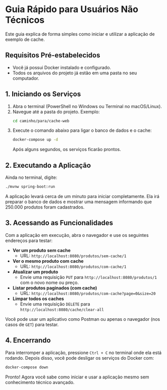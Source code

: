 # Guia Rápido para Usuários Não Técnicos

Este guia explica de forma simples como iniciar e utilizar a aplicação de exemplo de cache.

## Requisitos Pré-estabelecidos

- Você já possui Docker instalado e configurado.
- Todos os arquivos do projeto já estão em uma pasta no seu computador.

## 1. Iniciando os Serviços

1. Abra o terminal (PowerShell no Windows ou Terminal no macOS/Linux).
2. Navegue até a pasta do projeto. Exemplo:
   ```bash
   cd caminho/para/cache-web
   ```
3. Execute o comando abaixo para ligar o banco de dados e o cache:
   ```bash
   docker-compose up -d
   ```
   Após alguns segundos, os serviços ficarão prontos.

## 2. Executando a Aplicação

Ainda no terminal, digite:
```bash
./mvnw spring-boot:run
```
A aplicação levará cerca de um minuto para iniciar completamente. Ela irá preparar o banco de dados e mostrar uma mensagem informando que 250.000 produtos foram cadastrados.

## 3. Acessando as Funcionalidades

Com a aplicação em execução, abra o navegador e use os seguintes endereços para testar:

- **Ver um produto sem cache**
  - URL: `http://localhost:8080/produtos/sem-cache/1`
- **Ver o mesmo produto com cache**
  - URL: `http://localhost:8080/produtos/com-cache/1`
- **Atualizar um produto**
  - Envie uma requisição `PUT` para `http://localhost:8080/produtos/1` com o novo nome ou preço.
- **Listar produtos paginados (com cache)**
  - URL: `http://localhost:8080/produtos/com-cache?page=0&size=20`
- **Limpar todos os caches**
  - Envie uma requisição `DELETE` para `http://localhost:8080/cache/clear-all`

Você pode usar um aplicativo como Postman ou apenas o navegador (nos casos de `GET`) para testar.

## 4. Encerrando

Para interromper a aplicação, pressione `Ctrl + C` no terminal onde ela está rodando. Depois disso, você pode desligar os serviços do Docker com:
```bash
docker-compose down
```

Pronto! Agora você sabe como iniciar e usar a aplicação mesmo sem conhecimento técnico avançado.
